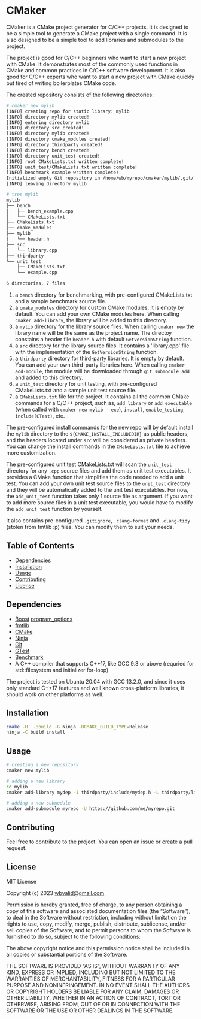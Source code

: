 # CMaker

CMaker is a CMake project generator for C/C++ projects. It is designed to be a simple tool to generate a CMake project with a single command. It is also designed to be a simple tool to add libraries and submodules to the project.

The project is good for C/C++ beginners who want to start a new project with CMake. It demonstrates most of the commonly used functions in CMake and common practices in C/C++ software development. It is also good for C/C++ experts who want to start a new project with CMake quickly but tired of writing boilerplates CMake code.

The created repository consists of the following directories:

```bash
# cmaker new mylib
[INFO] creating repo for static library: mylib
[INFO] directory mylib created!
[INFO] entering directory mylib
[INFO] directory src created!
[INFO] directory mylib created!
[INFO] directory cmake_modules created!
[INFO] directory thirdparty created!
[INFO] directory bench created!
[INFO] directory unit_test created!
[INFO] root CMakeLists.txt written complete!
[INFO] unit_test/CMakeLists.txt written complete!
[INFO] benchmark example written complete!
Initialized empty Git repository in /home/wb/myrepo/cmaker/mylib/.git/
[INFO] leaving directory mylib

# tree mylib 
mylib
├── bench
│   ├── bench_example.cpp
│   └── CMakeLists.txt
├── CMakeLists.txt
├── cmake_modules
├── mylib
│   └── header.h
├── src
│   └── library.cpp
├── thirdparty
└── unit_test
    ├── CMakeLists.txt
    └── example.cpp

6 directories, 7 files
```

1. a `bench` directory for benchmarking, with pre-configured CMakeLists.txt and a sample benchmark source file.
2. a `cmake_modules` directory for custom CMake modules. It is empty by default. You can add your own CMake modules here. When calling `cmaker add-library`, the library will be added to this directory.
3. a `mylib` directory for the library source files. When calling `cmaker new` the library name will be the same as the project name. The directoy constains a header file `header.h` with default `GetVersionString` function.
4. a `src` directory for the library source files. It contains a 'library.cpp' file with the implementation of the `GetVersionString` function.
5. a `thirdparty` directory for third-party libraries. It is empty by default. You can add your own third-party libraries here. When calling `cmaker add-module`, the module will be downloaded through `git submodule add` and added to this directory.
6. a `unit_test` directory for unit testing, with pre-configured CMakeLists.txt and a sample unit test source file.
7. a `CMakeLists.txt` file for the project. It contains all the common CMake commands for a C/C++ project, such as, `add_library` or `add_executable` (when called with `cmaker new mylib --exe`), `install`, `enable_testing`, `include(CTest)`, etc.

The pre-configured install commands for the new repo will by default install the `mylib` directory to the `${CMAKE_INSTALL_INCLUDEDIR}` as public headers, and the headers located under `src` will be considered as private headers. You can change the install commands in the `CMakeLists.txt` file to achieve more customization.

The pre-configured unit test CMakeLists.txt will scan the `unit_test` directory for any `.cpp` source files and add them as unit test executables. It provides a CMake function that simplifies the code needed to add a unit test.
You can add your own unit test source files to the `unit_test` directory and they will be automatically added to the unit test executables. For now, the `add_unit_test` function takes only 1 source file as argument. If you want to add more source files in a unit test executable, you would have to modify the `add_unit_test` function by yourself.

It also contains pre-configured `.gitignore`, `.clang-format` and `.clang-tidy` (stolen from fmtlib :p) files. You can modify them to suit your needs.

## Table of Contents

- [Dependencies](#dependencies)
- [Installation](#installation)
- [Usage](#usage)
- [Contributing](#contributing)
- [License](#license)

## Dependencies

- [Boost](https://www.boost.org/) [program_options](https://www.boost.org/doc/libs/1_83_0/doc/html/program_options.html)
- [fmtlib](https://fmt.dev)
- [CMake](https://cmake.org)
- [Ninja](https://github.com/ninja-build/ninja)
- [Git](https://git-scm.com/downloads)
- [GTest](https://github.com/google/googletest)
- [Benchmark](https://github.com/google/benchmark)
- A C++ compiler that supports C++17, like GCC 9.3 or above (requried for std::filesystem and initializer for-loop)

The project is tested on Ubuntu 20.04 with GCC 13.2.0, and since it uses only standard C++17 features and well known cross-platform libraries, it should work on other platforms as well.

## Installation

```bash
cmake -H. -Bbuild -G Ninja -DCMAKE_BUILD_TYPE=Release
ninja -C build install
```

## Usage

```bash
# creating a new repository
cmaker new mylib

# adding a new library
cd mylib
cmaker add-library mydep -I thirdparty/include/mydep.h -L thirdparty/lib

# adding a new submodule
cmaker add-submodule myrepo -U https://github.com/me/myrepo.git
```

## Contributing

Feel free to contribute to the project. You can open an issue or create a pull request.

## License

MIT License

Copyright (c) 2023 wbvalid@gmail.com

Permission is hereby granted, free of charge, to any person obtaining a copy of this software and associated documentation files (the “Software”), to deal in the Software without restriction, including without limitation the rights to use, copy, modify, merge, publish, distribute, sublicense, and/or sell copies of the Software, and to permit persons to whom the Software is furnished to do so, subject to the following conditions:

The above copyright notice and this permission notice shall be included in all copies or substantial portions of the Software.

THE SOFTWARE IS PROVIDED “AS IS”, WITHOUT WARRANTY OF ANY KIND, EXPRESS OR IMPLIED, INCLUDING BUT NOT LIMITED TO THE WARRANTIES OF MERCHANTABILITY, FITNESS FOR A PARTICULAR PURPOSE AND NONINFRINGEMENT. IN NO EVENT SHALL THE AUTHORS OR COPYRIGHT HOLDERS BE LIABLE FOR ANY CLAIM, DAMAGES OR OTHER LIABILITY, WHETHER IN AN ACTION OF CONTRACT, TORT OR OTHERWISE, ARISING FROM, OUT OF OR IN CONNECTION WITH THE SOFTWARE OR THE USE OR OTHER DEALINGS IN THE SOFTWARE.